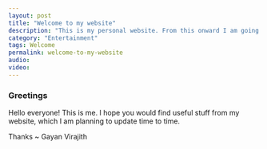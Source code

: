 ```yaml
---
layout: post
title: "Welcome to my website"
description: "This is my personal website. From this onward I am going to post my articles here."
category: "Entertainment"
tags: Welcome
permalink: welcome-to-my-website
audio:
video:
---
```


### Greetings

Hello everyone! This is me. I hope you would find useful stuff from my website, which I am planning
 to update time to time.


Thanks ~ Gayan Virajith
